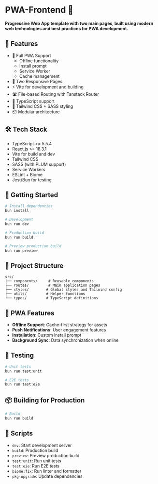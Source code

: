 # PWA-Frontend 🚀

**Progressive Web App template with two main pages, built using modern web technologies and best practices for PWA development.**

## 🌟 Features

- 📱 Full PWA Support
  - Offline functionality
  - Install prompt
  - Service Worker
  - Cache management
- 🎨 Two Responsive Pages
- ⚡ Vite for development and building
- 🛣️ File-based Routing with Tanstack Router
- 🌈 TypeScript support
- 🎨 Tailwind CSS + SASS styling
- 📦 Modular architecture

## 🛠️ Tech Stack

- TypeScript >= 5.5.4
- React.js >= 18.3.1
- Vite for build and dev
- Tailwind CSS
- SASS (with PLUM support)
- Service Workers
- ESLint + Biome
- Jest/Bun for testing

## 🚀 Getting Started

```bash
# Install dependencies
bun install

# Development
bun run dev

# Production build
bun run build

# Preview production build
bun run preview
```

## 📁 Project Structure

```
src/
├── components/     # Reusable components
├── routes/         # Main application pages
├── styles/        # Global styles and Tailwind config
├── utils/         # Helper functions
└── types/         # TypeScript definitions
```

## 📌 PWA Features

- **Offline Support**: Cache-first strategy for assets
- **Push Notifications**: User engagement features
- **Installation**: Custom install prompt
- **Background Sync**: Data synchronization when online

## 🧪 Testing

```bash
# Unit tests
bun run test:unit

# E2E tests
bun run test:e2e
```

## 📦 Building for Production

```bash
# Build
bun run build
```

## 📜 Scripts

- `dev`: Start development server
- `build`: Production build
- `preview`: Preview production build
- `test:unit`: Run unit tests
- `test:e2e`: Run E2E tests
- `biome:fix`: Run linter and formatter
- `pkg-upgrade`: Update dependencies
